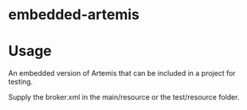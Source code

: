 # embedded-artemis

# Usage

An embedded version of Artemis that can be included in a project for testing. 

Supply the broker.xml in the main/resource or the test/resource folder.